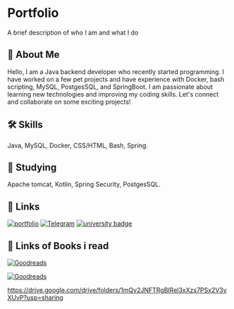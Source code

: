 
# Portfolio
A brief description of who I am and what I do


## 🚀 About Me
Hello, I am a Java backend developer who recently started programming. I have worked on a few pet projects and have experience with Docker, bash scripting, MySQL, PostgesSQL, and SpringBoot. I am passionate about learning new technologies and improving my coding skills. Let's connect and collaborate on some exciting projects!


## 🛠 Skills
Java, MySQL, Docker, CSS/HTML, Bash, Spring.
## 📗 Studying
Apache tomcat, Kotlin, Spring Security, PostgesSQL.

## 🔗 Links
[![portfolio](https://img.shields.io/badge/my_portfolio-000?style=for-the-badge&logo=ko-fi&logoColor=white)](https://drive.google.com/drive/folders/1mQy2JNFTRgBIRel3xXzs7PSx2V3vXUvP?usp=sharing)
[![Telegram](https://img.shields.io/badge/telegram-2CA5E0?style=for-the-badge&logo=telegram&logoColor=white)](https://t.me/nothinginterestedatall)
[![university badge](https://img.shields.io/badge/university-800000?style=for-the-badge&logo=university&logoColor=white)](https://www.sut.ru/)

## 🔗 Links of Books i read
[![Goodreads](https://img.shields.io/badge/Goodreads-372213?style=for-the-badge&logo=goodreads&logoColor=white)](https://www.amazon.com/Clean-Code-Handbook-Software-Craftsmanship/dp/0132350882/ref=sr_1_1?crid=3C4KYB818Y32K&dib=eyJ2IjoiMSJ9.eUeDq4BPqNYI52SOU-OcJxFxSsYuG75qnwKh2Q1vEf16mzt5FrbVOTMW62VC3tHZgxtt4RHZsb8jqCYHakHRq_9EHUSW_IuLlSzXbKFLpC0IY-_mPmKNz9BVRtWTeLm_YaS48kK3dg3BcyCa39R6hdjeDQSdD4ZSfJN0xkd7BbZruALsytVsblmMwEYfiBb-TTydyw9rrO2yA6mgV97-mBS_BV5AIgaZ2-zheADLo7c.wCXgcpyqNtDmpl4PouuM6VRQHqgJHxzQ_z_rPj8xVos&dib_tag=se&keywords=clean+code+by+robert+c.+martin&qid=1715554623&s=books&sprefix=Clean+Code+ro%2Cstripbooks-intl-ship%2C172&sr=1-1&xpid=-q53tR05sZ8iR)

[![Goodreads](https://img.shields.io/badge/Goodreads-372213?style=for-the-badge&logo=goodreads&logoColor=white)](https://www.rcsdk12.org/cms/lib/NY01001156/Centricity/Domain/4951/Head_First_Java_Second_Edition.pdf)

https://drive.google.com/drive/folders/1mQy2JNFTRgBIRel3xXzs7PSx2V3vXUvP?usp=sharing
